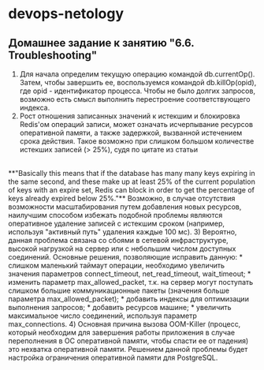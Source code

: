 # devops-netology

## Домашнее задание к занятию "6.6. Troubleshooting"

1) Для начала определим текущую операцию командой db.currentOp(). Затем, чтобы завершить ее, воспользуемся командой db.killOp(opid), где opid - идентификатор процесса.
Чтобы не было долгих запросов, возможно есть смысл выполнить перестроение соответствующего индекса.
2) Рост отношения записанных значений к истекшим и блокировка Redis'ом операций записи, может означать исчерпывание ресурсов оперативной памяти, а также задержкой, вызванной истечением срока действия. Такое возможно при слишком большом количестве истекших записей (> 25%), судя по цитате из статьи 
<br/>
**"Basically this means that if the database has many many keys expiring in the same second, and these make up at least 25% of the current population of keys with an expire set, Redis can block in order to get the percentage of keys already expired below 25%."**
Возможно, в случае отсутствия возможности масштабирования путем добавления новых ресурсов, наилучшим способом избежать подобной проблемы являются оперативное удаление записей с истекшим сроком (например, используя "активный путь" удаления каждые 100 мс).
3) Вероятно, данная проблема связана со сбоями в сетевой инфраструктуре, высокой нагрузкой на сервер или с небольшим числом доступных соединений. Основные решения, позволяющие исправить данную:
    * слишком маленький таймаут операции, необходимо увеличить значения параметров connect_timeout, net_read_timeout, wait_timeout;
    * изменить параметр max_allowed_packet, т.к. на сервер могут поступать слишком большие коммуникационные пакеты (значения больше параметра max_allowed_packet);
    * добавить индексы для оптимизации выполнения запросов;
    * добавить ресурсов машине;
    * увеличить максимальное число соединений, используя параметр max_connections.
4) Основная причина вызова OOM-Killer (процесс, который необходим для завершения работы приложения в случае переполнения в ОС оперативной памяти, чтобы спасти ее от падения) это нехватка оперативной памяти. 
Решением данной проблемы будет настройка ограничения оперативной памяти для PostgreSQL.